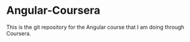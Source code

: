# Angular-Coursera
This is the git repository for the Angular course that I am doing through Coursera.
